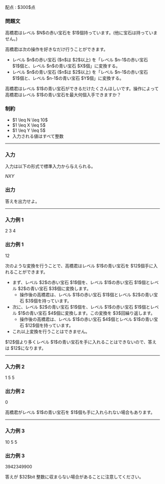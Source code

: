 
<div>

<span>

<span>

<p>
配点 : $300$点
</p>

<div>

<section>

### **問題文**

<p>
高橋君はレベル $N$の赤い宝石を $1$個持っています。(他に宝石は持っていません。) 

高橋君は次の操作を好きなだけ行うことができます。
</p>

<ul>

<li>
レベル $n$の赤い宝石 ($n$は $2$以上) を「レベル $n-1$の赤い宝石 $1$個と、レベル $n$の青い宝石 $X$個」に変換する。
</li>

<li>
レベル $n$の青い宝石 ($n$は $2$以上) を「レベル $n-1$の赤い宝石 $1$個と、レベル $n-1$の青い宝石 $Y$個」に変換する。
</li>

</ul>

<p>
高橋君はレベル $1$の青い宝石ができるだけたくさんほしいです。操作によって高橋君はレベル $1$の青い宝石を最大何個入手できますか？
</p>

</section>

</div>

<div>

<section>

### **制約**

<ul>

<li>
$1 \leq N \leq 10$
</li>

<li>
$1 \leq X \leq 5$
</li>

<li>
$1 \leq Y \leq 5$
</li>

<li>
入力される値はすべて整数
</li>

</ul>

</section>

</div>

---

<div>

<div>

<section>

### **入力**

<p>
入力は以下の形式で標準入力から与えられる。
</p>

<div>

$N$$X$$Y$
</div>

</section>

</div>

<div>

<section>

### **出力**

<p>
答えを出力せよ。
</p>

</section>

</div>

</div>

---

<div>

<section>

### **入力例 1**

<div>

2 3 4

</div>

</section>

</div>

<div>

<section>

### **出力例 1**

<div>

12

</div>

<p>
次のような変換を行うことで、高橋君はレベル $1$の青い宝石を $12$個手に入れることができます。
</p>

<ul>

<li>
まず、レベル $2$の赤い宝石 $1$個を、レベル $1$の赤い宝石 $1$個とレベル $2$の青い宝石 $3$個に変換します。  
<ul>

<li>
操作後の高橋君は、レベル $1$の赤い宝石 $1$個とレベル $2$の青い宝石 $3$個を持っています。
</li>

</ul>

</li>

<li>
次に、レベル $2$の青い宝石 $1$個を、レベル $1$の赤い宝石 $1$個とレベル $1$の青い宝石 $4$個に変換します。この変換を $3$回繰り返します。
<ul>

<li>
操作後の高橋君は、レベル $1$の赤い宝石 $4$個とレベル $1$の青い宝石 $12$個を持っています。
</li>

</ul>

</li>

<li>
これ以上変換を行うことはできません。
</li>

</ul>

<p>
$12$個より多くレベル $1$の青い宝石を手に入れることはできないので、答えは $12$になります。
</p>

</section>

</div>

---

<div>

<section>

### **入力例 2**

<div>

1 5 5

</div>

</section>

</div>

<div>

<section>

### **出力例 2**

<div>

0

</div>

<p>
高橋君がレベル $1$の青い宝石を $1$個も手に入れられない場合もあります。
</p>

</section>

</div>

---

<div>

<section>

### **入力例 3**

<div>

10 5 5

</div>

</section>

</div>

<div>

<section>

### **出力例 3**

<div>

3942349900

</div>

<p>
答えが $32$bit 整数に収まらない場合があることに注意してください。
</p>

</section>

</div>

</span>

</span>

</div>

